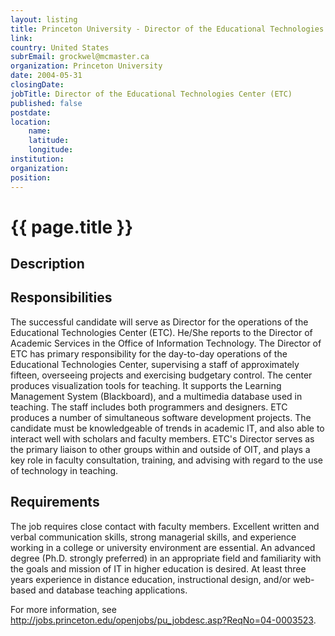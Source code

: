 ```yaml
---
layout: listing
title: Princeton University - Director of the Educational Technologies Center (ETC)
link:
country: United States
subrEmail: grockwel@mcmaster.ca
organization: Princeton University 
date: 2004-05-31
closingDate: 
jobTitle: Director of the Educational Technologies Center (ETC)
published: false
postdate:
location:
    name: 
    latitude: 
    longitude: 
institution: 
organization: 
position: 
--- 
```



# {{ page.title }}

## Description



<h2>Responsibilities</h2> 
<p>The successful candidate will serve as Director for the operations of the Educational Technologies Center (ETC). He/She reports to the Director of Academic Services in the Office of Information Technology. The Director of ETC has primary responsibility for the day-to-day operations of the Educational Technologies Center, supervising a staff of approximately fifteen, overseeing projects and exercising budgetary control. The center produces visualization tools for teaching. It supports the Learning Management System (Blackboard), and a multimedia database used in teaching. The staff includes both programmers and designers. ETC produces a number of simultaneous software development projects. The candidate must be knowledgeable of trends in academic IT, and also able to interact well with scholars and faculty members. ETC's Director serves as the primary liaison to other groups within and outside of OIT, and plays a key role in faculty consultation, training, and advising with regard to the use of technology in teaching.</p>

<h2>Requirements</h2> 
<p>The job requires close contact with faculty members. Excellent written and verbal communication skills, strong managerial skills, and experience working in a college or university environment are essential. An advanced degree (Ph.D. strongly preferred) in an appropriate field and familiarity with the goals and mission of IT in higher education is desired. At least three years experience in distance education, instructional design, and/or web-based and database teaching applications.</p>
<p>For more information, see <a href="http://jobs.princeton.edu/openjobs/pu_jobdesc.asp?ReqNo=04-0003523">http://jobs.princeton.edu/openjobs/pu_jobdesc.asp?ReqNo=04-0003523</a>.
